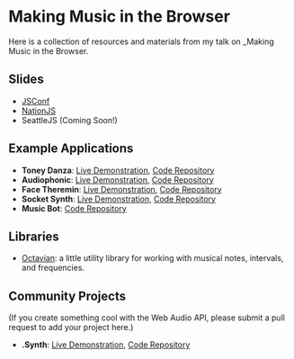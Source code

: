 # Making Music in the Browser

Here is a collection of resources and materials from my talk on _Making Music in the Browser.

## Slides

- [JSConf](https://speakerdeck.com/stevekinney/making-music-in-the-browser)
- [NationJS](https://speakerdeck.com/stevekinney/making-music-with-the-web-audio-api-nation-dot-js-2015)
- SeattleJS (Coming Soon!)

## Example Applications

* **Toney Danza**: [Live Demonstration](https://stevekinney.github.io/toney-danza), [Code Repository](http://github.com/stevekinney/toney-danza)
* **Audiophonic**: [Live Demonstration](https://stevekinney.github.io/audiophonic), [Code Repository](http://github.com/stevekinney/audiophonic)
* **Face Theremin**: [Live Demonstration](https://stevekinney.github.io/face-theremin), [Code Repository](http://github.com/stevekinney/face-theremin)
* **Socket Synth**: [Live Demonstration](https://synth-socket.herokuapp.com), [Code Repository](http://github.com/stevekinney/socket-synth)
* **Music Bot**: [Code Repository](https://github.com/stevekinney/musicbot)

## Libraries

* [Octavian][]: a little utility library for working with musical notes, intervals, and frequencies.

[Octavian]: https://github.com/stevekinney/octavian

## Community Projects

(If you create something cool with the Web Audio API, please submit a pull request to add your project here.)

* **.Synth**: [Live Demonstration](https://awk34.github.io/dotsynth/), [Code Repository](https://github.com/Awk34/dotsynth)
